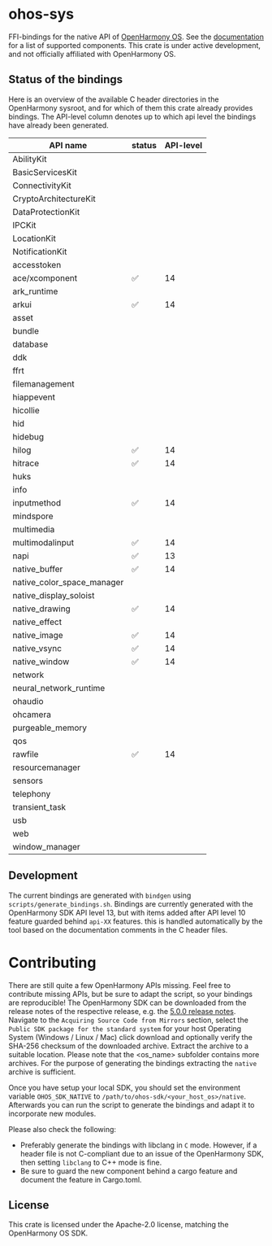 # ohos-sys

FFI-bindings for the native API of [OpenHarmony OS]. See the [documentation] for a list of supported components.
This crate is under active development, and not officially affiliated with OpenHarmony OS.

## Status of the bindings

Here is an overview of the available C header directories in the OpenHarmony sysroot, and for which of them
this crate already provides bindings. The API-level column denotes up to which api level the bindings have
already been generated.

| API name                   | status | API-level | 
|----------------------------|--------|-----------|
| AbilityKit                 |        |           |
| BasicServicesKit           |        |           |
| ConnectivityKit            |        |           |
| CryptoArchitectureKit      |        |           |
| DataProtectionKit          |        |           |
| IPCKit                     |        |           |
| LocationKit                |        |           |
| NotificationKit            |        |           |
| accesstoken                |        |           |
| ace/xcomponent             | ✅      | 14        |
| ark_runtime                |        |           |
| arkui                      | ✅      | 14        |
| asset                      |        |           |
| bundle                     |        |           |
| database                   |        |           |
| ddk                        |        |           |
| ffrt                       |        |           |
| filemanagement             |        |           |
| hiappevent                 |        |           |
| hicollie                   |        |           |
| hid                        |        |           |
| hidebug                    |        |           |
| hilog                      | ✅      | 14        |
| hitrace                    | ✅      | 14        |
| huks                       |        |           |
| info                       |        |           |
| inputmethod                | ✅      | 14        |
| mindspore                  |        |           |
| multimedia                 |        |           |
| multimodalinput            | ✅      | 14        |
| napi                       | ✅      | 13        |
| native_buffer              | ✅      | 14        |
| native_color_space_manager |        |           |
| native_display_soloist     |        |           |
| native_drawing             | ✅      | 14        |
| native_effect              |        |           |
| native_image               | ✅      | 14        |
| native_vsync               | ✅      | 14        |
| native_window              | ✅      | 14        |
| network                    |        |           |
| neural_network_runtime     |        |           |
| ohaudio                    |        |           |
| ohcamera                   |        |           |
| purgeable_memory           |        |           |
| qos                        |        |           |
| rawfile                    | ✅      | 14        |
| resourcemanager            |        |           |
| sensors                    |        |           |
| telephony                  |        |           |
| transient_task             |        |           |
| usb                        |        |           |
| web                        |        |           |
| window_manager             |        |           |

## Development

The current bindings are generated with `bindgen` using `scripts/generate_bindings.sh`.
Bindings are currently generated with the OpenHarmony SDK API level 13, but with items
added after API level 10 feature guarded behind `api-XX` features. this is handled
automatically by the tool based on the documentation comments in the C header files.

# Contributing

There are still quite a few OpenHarmony APIs missing. Feel free to contribute missing APIs, but be sure to adapt
the script, so your bindings are reproducible! 
The OpenHarmony SDK can be downloaded from the release notes of the respective release, e.g. the
[5.0.0 release notes](https://docs.openharmony.cn/pages/v5.0/en/release-notes/OpenHarmony-v5.0.0-release.md).
Navigate to the `Acquiring Source Code from Mirrors` section, select the `Public SDK package for the standard system`
for your host Operating System (Windows / Linux / Mac) click download and optionally verify the SHA-256 checksum 
of the downloaded archive. 
Extract the archive to a suitable location. Please note that the <os_name> subfolder contains more archives.
For the purpose of generating the bindings extracting the `native` archive is sufficient.

Once you have setup your local SDK, you should set the environment variable `OHOS_SDK_NATIVE` to 
`/path/to/ohos-sdk/<your_host_os>/native`. Afterwards you can run the script to generate the bindings
and adapt it to incorporate new modules.

Please also check the following:

- Preferably generate the bindings with libclang in `C` mode. However, if a header file is not C-compliant
  due to an issue of the OpenHarmony SDK, then setting `libclang` to C++ mode is fine.
- Be sure to guard the new component behind a cargo feature and document the feature in Cargo.toml.


## License

This crate is licensed under the Apache-2.0 license, matching the OpenHarmony OS SDK.

[OpenHarmony OS]: https://docs.openharmony.cn/pages/v5.0/en/OpenHarmony-Overview.md
[documentation]: https://docs.rs/ohos-sys/latest/ohos_sys/
